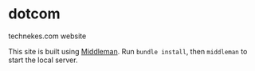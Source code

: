 # dotcom
technekes.com website

This site is built using [Middleman](https://middlemanapp.com/). Run `bundle install`, then `middleman` to start the local server.
